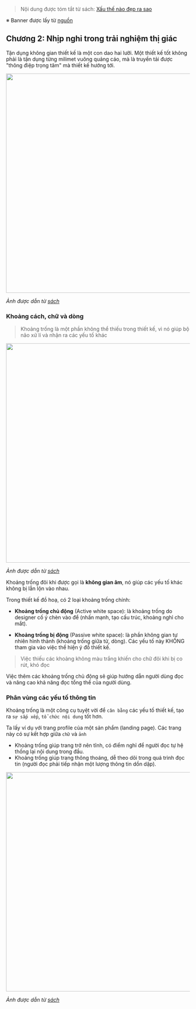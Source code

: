 > Nội dung được tóm tắt từ sách: [Xấu thế nào đẹp ra sao](https://tiki.vn/xau-the-nao-dep-ra-sao-bi-kip-tham-dinh-thiet-ke-trong-marketing-tai-ban-lan-thu-tu-p8274320.html)

※ Banner được lấy từ [nguồn](https://www.brandsvietnam.com/10489-Xau-the-nao-Dep-ra-sao-Loi-giai-nao-cho-nhung-tran-tro-cua-Marketer)

## Chương 2: Nhịp nghỉ trong trải nghiệm thị giác

Tận dụng không gian thiết kế là một con dao hai lưỡi. Một thiết kế tốt không phải là tận dụng từng milimet vuông quảng cáo, mà là truyền tải được "thông điệp trọng tâm" mà thiết kế hướng tới.

<img src="https://user-images.githubusercontent.com/15076665/96337008-95eb7980-10be-11eb-8ede-ed21bf637fdc.jpg" width="600">

*Ảnh được dẫn từ [sách](https://tiki.vn/xau-the-nao-dep-ra-sao-bi-kip-tham-dinh-thiet-ke-trong-marketing-tai-ban-lan-thu-tu-p8274320.html)*

### Khoảng cách, chữ và dòng

> Khoảng trống là một phần không thể thiếu trong thiết kế, vì nó giúp bộ não xử lí và nhận ra các yếu tố khác

<img src="https://user-images.githubusercontent.com/15076665/96337106-638e4c00-10bf-11eb-9e54-539d8aa65dfd.jpg" width="600">

*Ảnh được dẫn từ [sách](https://tiki.vn/xau-the-nao-dep-ra-sao-bi-kip-tham-dinh-thiet-ke-trong-marketing-tai-ban-lan-thu-tu-p8274320.html)*

Khoảng trống đôi khi được gọi là **không gian âm**, nó giúp các yếu tố khác không bị lẫn lộn vào nhau.

Trong thiết kế đồ hoạ, có 2 loại khoảng trống chính:

- **Khoảng trống chủ động** (Active white space): là khoảng trống do designer cố ý chèn vào để (nhấn mạnh, tạo cấu trúc, khoảng nghỉ cho mắt).

- **Khoảng trống bị động** (Passive white space): là phần không gian tự nhiên hình thành (khoảng trống giữa từ, dòng). Các yếu tố này KHÔNG tham gia vào việc thể hiện ý đồ thiết kế.

> Việc thiếu các khoảng không màu trắng khiến cho chữ đôi khi bị co rút, khó đọc

Việc thêm các khoảng trống chủ động sẽ giúp hướng dẫn người dùng đọc và nâng cao khả năng đọc tổng thể của người dùng.

### Phân vùng các yếu tố thông tin

Khoảng trống là một công cụ tuyệt vời để `cân bằng` các yếu tố thiết kế, tạo ra `sự sắp xếp`, `tổ chức nội dung` tốt hơn.

Ta lấy ví dụ với trang profile của một sản phẩm (landing page). Các trang này có sự kết hợp giữa `chữ` và `ảnh`

- Khoảng trống giúp trang trở nên tĩnh, có điểm nghỉ để người đọc tự hệ thống lại nội dung trong đầu.
- Khoảng trống giúp trang thông thoáng, dễ theo dõi trong quá trình đọc tin (người đọc phải tiếp nhận một lượng thông tin dồn dập).

<img src="https://user-images.githubusercontent.com/15076665/96337106-638e4c00-10bf-11eb-9e54-539d8aa65dfd.jpg" width="600">

*Ảnh được dẫn từ [sách](https://tiki.vn/xau-the-nao-dep-ra-sao-bi-kip-tham-dinh-thiet-ke-trong-marketing-tai-ban-lan-thu-tu-p8274320.html)*
